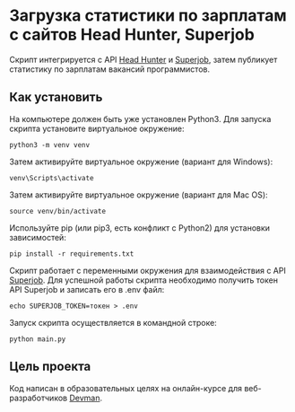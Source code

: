 # Загрузка статистики по зарплатам с сайтов Head Hunter, Superjob
Скрипт интегрируется с API [Head Hunter](https://dev.hh.ru) и [Superjob](https://api.superjob.ru), затем публикует статистику по зарплатам вакансий программистов. 

## Как установить  
На компьютере должен быть уже установлен Python3. Для запуска скрипта установите виртуальное окружение: 

``` 
python3 -m venv venv 
```

Затем активируйте виртуальное окружение (вариант для Windows):

``` 
venv\Scripts\activate 
```

Затем активируйте виртуальное окружение (вариант для Mac OS):

``` 
source venv/bin/activate
```

Используйте pip (или pip3, есть конфликт с Python2) для установки зависимостей: 

```
pip install -r requirements.txt
``` 

Скрипт работает с переменными окружения для взаимодействия с API [Superjob](https://api.superjob.ru). Для успешной работы скрипта необходимо получить токен API Superjob и записать его в .env файл: 

``` 
echo SUPERJOB_TOKEN=токен > .env
```

Запуск скрипта осуществляется в командной строке: 

```
python main.py
```

## Цель проекта
Код написан в образовательных целях на онлайн-курсе для веб-разработчиков [Devman](https://dvmn.org/modules/). 
